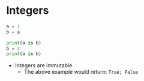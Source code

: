 # Integers
```python
a = 1
b = a

print(a is b)
b = 2
print(a is b)
```
- Integers are immutable
  * The above example would return: `True; False`
